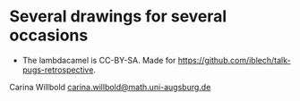 # Several drawings for several occasions

* The lambdacamel is CC-BY-SA.
  Made for https://github.com/iblech/talk-pugs-retrospective.

Carina Willbold <carina.willbold@math.uni-augsburg.de>

